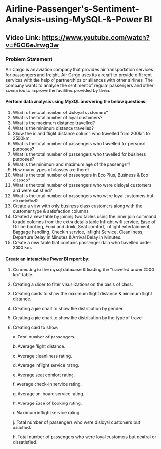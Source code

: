 # Airline-Passenger's-Sentiment-Analysis-using-MySQL-&-Power BI
## Video Link: https://www.youtube.com/watch?v=fGC6eJrwg3w
### Problem Statement

Air Cargo is an aviation company that provides air transportation services for passengers and freight. Air Cargo uses its aircraft to provide different services with the help of partnerships or alliances with other airlines. The company wants to analyse the sentiment of regular passengers and other scenarios to improve the facilities provided by them.

#### Perform data analysis using MySQL answering the below questions:

1. What is the total number of disloyal customers?
2. What is the total number of loyal customers?
3. What is the maximum distance travelled?
4. What is the minimum distance travelled?
5. Show the id and flight distance column who travelled from 200km to 2500km.
6. What is the total number of passengers who travelled for personal purposes?
7. What is the total number of passengers who travelled for business purposes?
8. What is the minimum and maximum age of the passenger?
9. How many types of classes are there?
10. What is the total number of passengers in Eco Plus, Business & Eco classes?
11. What is the total number of passengers who were disloyal customers and were satisfied?
12. What is the total number of passengers who were loyal customers but dissatisfied?
13. Create a view with only business class customers along with the customer type & satisfaction columns.
14. Created a new table by joining two tables using the inner join command to add columns from the extra details table Inflight wifi service, Ease of Online booking, Food and drink, Seat comfort, Inflight entertainment, Baggage handling, Checkin service, Inflight Service, Cleanliness, Departure Delay in Minutes & Arrival Delay in Minutes.
14.  Create a new table that contains passenger data who travelled under 2500 km.

#### Create an interactive Power BI report by:
1. Connecting to the mysql database & loading the "travelled under 2500 km" table.
2. Creating a slicer to filter visualizations on the basis of class.
3. Creating cards to show the maximum flight distance & minimum flight distance.
4. Creating a pie chart to show the distribution by gender.
5. Creating a pie chart to show the distribution by the type of travel.
6. Creating card to show:
 
     a. Total number of passengers.
 
     b. Average flight distance.
 
     c. Average cleanliness rating.
 
     d. Average inflight service rating. 
 
     e. Average seat comfort rating.
 
     f. Average check-in service rating.

     g. Average on-board service rating.

     h. Average Ease of booking rating.

    i. Maximum inflight service rating.

    j. Total number of passengers who were disloyal customers but satisfied.

    h. Total number of passengers who were loyal customers but neutral or dissatisfied.   
